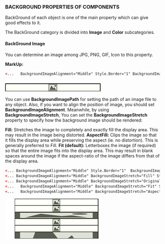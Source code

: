 [background1]: https://raw.githubusercontent.com/Geeksltd/Zebble.Docs/master/assets/basic-concept/background-properties-of-components/backgroundImage.png "Zebble-Background"
[background2]: https://raw.githubusercontent.com/Geeksltd/Zebble.Docs/master/assets/basic-concept/background-properties-of-components/backgroundImage2.png "Zebble-Background"

### BACKGROUND PROPERTIES OF COMPONENTS

BackGround of each object is one of the main property which can give good effects to it.

The BackGround category is divided into **Image** and **Color** subcategories.

#### BackGround Image

You can determine an image among JPG, PNG, GIF, Icon to this property.

**MarkUp:**

```xml
<...   BackgroundImageAlignment="Middle" Style.Border="1" BackgroundImagePath="Images/image.png"/>
```

![background1]

You can use **BackgroundImagePath** for setting the path of an image file to any object. Also, if you want to align the position of image, you should set **BackgroundImageAlignment**. Meanwhile, by using **BackgroundImageStretch**, You can set the **BackgroundImageStretch** property to specify how the background image should be rendered:

**Fill:** Stretches the image to completely and exactly fill the display area. This may result in the image being distorted.
**AspectFill:** Clips the image so that it fills the display area while preserving the aspect (ie. no distortion). This is generally preferred to Fill.
**Fit (default):** Letterboxes the image (if required) so that the entire image fits into the display area. This may result in blank spaces around the image if the aspect-ratio of the image differs from that of the display area.

```xml
<... BackgroundImageAlignment="Middle" Style.Border="1"  BackgroundImagePath="Images/image.png"/>
<... BackgroundImageAlignment="Middle" BackgroundImageStretch="Fill" Style.Border="1"  BackgroundImagePath="Images/image.png"/>
<... BackgroundImageAlignment="Middle" BackgroundImageStretch="OriginalRatio" Style.Border="1"  BackgroundImagePath="Images/image.png"/>
<...   BackgroundImageAlignment="Middle" BackgroundImageStretch="Fit" Style.Border="1"  BackgroundImagePath="Images/image.png"/>
<...   BackgroundImageAlignment="Middle" BackgroundImageStretch="AspectFill" Style.Border="1"  BackgroundImagePath="Images/image.png"/>
```

![background2]